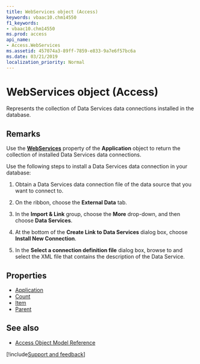 ```yaml
---
title: WebServices object (Access)
keywords: vbaac10.chm14550
f1_keywords:
- vbaac10.chm14550
ms.prod: access
api_name:
- Access.WebServices
ms.assetid: 457074a3-89ff-7859-e833-9a7e6f57bc6a
ms.date: 03/21/2019
localization_priority: Normal
---
```



# WebServices object (Access)

Represents the collection of Data Services data connections installed in the database.


## Remarks

Use the **[WebServices](Access.Application.WebServices.md)** property of the **Application** object to return the collection of installed Data Services data connections.

Use the following steps to install a Data Services data connection in your database:

1. Obtain a Data Services data connection file of the data source that you want to connect to.
    
2. On the ribbon, choose the **External Data** tab.
    
3. In the **Import & Link** group, choose the **More** drop-down, and then choose **Data Services**.
    
4. At the bottom of the **Create Link to Data Services** dialog box, choose **Install New Connection**.
    
5. In the **Select a connection definition file** dialog box, browse to and select the XML file that contains the description of the Data Service.
    

## Properties

- [Application](Access.WebServices.Application.md)
- [Count](Access.WebServices.Count.md)
- [Item](Access.WebServices.Item.md)
- [Parent](Access.WebServices.Parent.md)

## See also

- [Access Object Model Reference](overview/Access/object-model.md)


[!include[Support and feedback](~/includes/feedback-boilerplate.md)]
